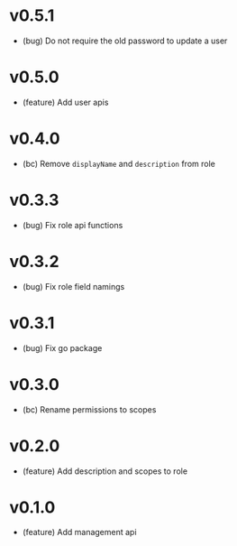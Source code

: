 # v0.5.1

- (bug) Do not require the old password to update a user

# v0.5.0

- (feature) Add user apis

# v0.4.0

- (bc) Remove `displayName` and `description` from role

# v0.3.3

- (bug) Fix role api functions

# v0.3.2

- (bug) Fix role field namings

# v0.3.1

- (bug) Fix go package

# v0.3.0

- (bc) Rename permissions to scopes

# v0.2.0

- (feature) Add description and scopes to role

# v0.1.0

- (feature) Add management api
